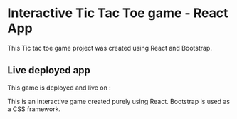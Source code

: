 # Interactive Tic Tac Toe game - React App

This Tic tac toe game project was created using React and Bootstrap.

## Live deployed app

This game is deployed and live on : 


This is an interactive game created purely using React. Bootstrap is used as a CSS framework.
